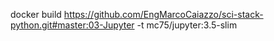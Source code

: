   docker build https://github.com/EngMarcoCaiazzo/sci-stack-python.git#master:03-Jupyter -t mc75/jupyter:3.5-slim
